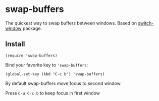 # swap-buffers
The quickest way to swap buffers between windows.
Based on [switch-window](https://github.com/dimitri/switch-window) package.

## Install
```
(require 'swap-buffers)
```



Bind your favorite key to `'swap-buffers`:
```
(global-set-key (kbd "C-c b") 'swap-buffers)
```


By default swap-buffers move focus to second window.

Press `C-u C-c b` to keep focus in first window
